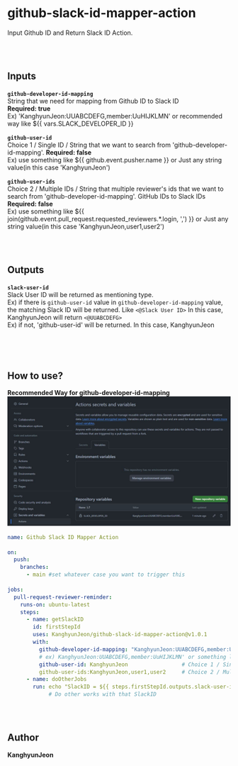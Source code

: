 # github-slack-id-mapper-action
Input Github ID and Return Slack ID Action.

<br/>
<br/>

## Inputs

**`github-developer-id-mapping`** <br/>
String that we need for mapping from Github ID to Slack ID <br/>
**Required: true** <br/>
Ex) 'KanghyunJeon:UUABCDEFG,member:UuHIJKLMN' or recommended way like ${{ vars.SLACK_DEVELOPER_ID }}

**`github-user-id`** <br/>
Choice 1 / Single ID / String that we want to search from 'github-developer-id-mapping'.
**Required: false** <br/>
Ex) use something like ${{ github.event.pusher.name }} or Just any string value(in this case 'KanghyunJeon')

**`github-user-ids`** <br/>
Choice 2 / Multiple IDs / String that multiple reviewer's ids that we want to search from 'github-developer-id-mapping'. GitHub IDs to Slack IDs
**Required: false** <br/>
Ex) use something like ${{ join(github.event.pull_request.requested_reviewers.*.login, ',') }} or Just any string value(in this case 'KanghyunJeon,user1,user2')

<br/>
<br/>

## Outputs

**`slack-user-id`** <br/>
Slack User ID will be returned as mentioning type. <br/>
Ex) if there is `github-user-id` value in `github-developer-id-mapping` value, the matching Slack ID will be returned.
    Like `<@Slack User ID>`
    In this case, KanghyunJeon will return `<@UUABCDEFG>` <br/>
Ex) if not, 'github-user-id' will be returned.
    In this case, KanghyunJeon


<br/>
<br/>
<br/>

## How to use?
**Recommended Way for github-developer-id-mapping**
![Screenshot](recommended_way.JPG)
<br/>

```yaml
name: Github Slack ID Mapper Action

on:
  push:
    branches:
      - main #set whatever case you want to trigger this

jobs:
  pull-request-reviewer-reminder:
    runs-on: ubuntu-latest
    steps:
      - name: getSlackID
        id: firstStepId
        uses: KanghyunJeon/github-slack-id-mapper-action@v1.0.1
        with:
          github-developer-id-mapping: "KanghyunJeon:UUABCDEFG,member:UuHIJKLMN" # Required, need to set github repository vaiables 
          # ex) KanghyunJeon:UUABCDEFG,member:UuHIJKLMN' or something like ${{ vars.SLACK_DEVELOPER_ID }}
          github-user-id: KanghyunJeon                 # Choice 1 / Single Id        ex) KanghyunJeon, ${{ github.event.pusher.name }}
          github-user-ids:KanghyunJeon,user1,user2     # Choice 2 / Multiple IDs     ex) ${{ join(github.event.pull_request.requested_reviewers.*.login, ',') }}
      - name: doOtherJobs
        run: echo "SlackID = ${{ steps.firstStepId.outputs.slack-user-id }}" 
             # Do other works with that SlackID

``` 


<br/>
<br/>

## Author
**KanghyunJeon**
